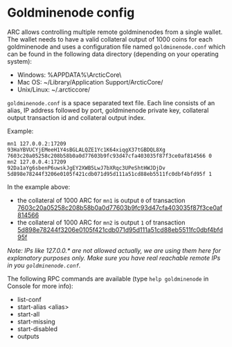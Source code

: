 Goldminenode config
=======================

ARC allows controlling multiple remote goldminenodes from a single wallet. The wallet needs to have a valid collateral output of 1000 coins for each goldminenode and uses a configuration file named `goldminenode.conf` which can be found in the following data directory (depending on your operating system):
 * Windows: %APPDATA%\ArcticCore\
 * Mac OS: ~/Library/Application Support/ArcticCore/
 * Unix/Linux: ~/.arcticcore/

`goldminenode.conf` is a space separated text file. Each line consists of an alias, IP address followed by port, goldminenode private key, collateral output transaction id and collateral output index.

Example:
```
mn1 127.0.0.2:17209 93HaYBVUCYjEMeeH1Y4sBGLALQZE1Yc1K64xiqgX37tGBDQL8Xg 7603c20a05258c208b58b0a0d77603b9fc93d47cfa403035f87f3ce0af814566 0
mn2 127.0.0.4:17209 92Da1aYg6sbenP6uwskJgEY2XWB5LwJ7bXRqc3UPeShtHWJDjDv 5d898e78244f3206e0105f421cdb071d95d111a51cd88eb5511fc0dbf4bfd95f 1
```

In the example above:
* the collateral of 1000 ARC for `mn1` is output `0` of transaction [7603c20a05258c208b58b0a0d77603b9fc93d47cfa403035f87f3ce0af814566](https://test.explorer.arc.org/tx/7603c20a05258c208b58b0a0d77603b9fc93d47cfa403035f87f3ce0af814566)
* the collateral of 1000 ARC for `mn2` is output `1` of transaction [5d898e78244f3206e0105f421cdb071d95d111a51cd88eb5511fc0dbf4bfd95f](https://test.explorer.arc.org/tx/5d898e78244f3206e0105f421cdb071d95d111a51cd88eb5511fc0dbf4bfd95f)

_Note: IPs like 127.0.0.* are not allowed actually, we are using them here for explanatory purposes only. Make sure you have real reachable remote IPs in you `goldminenode.conf`._

The following RPC commands are available (type `help goldminenode` in Console for more info):
* list-conf
* start-alias \<alias\>
* start-all
* start-missing
* start-disabled
* outputs
